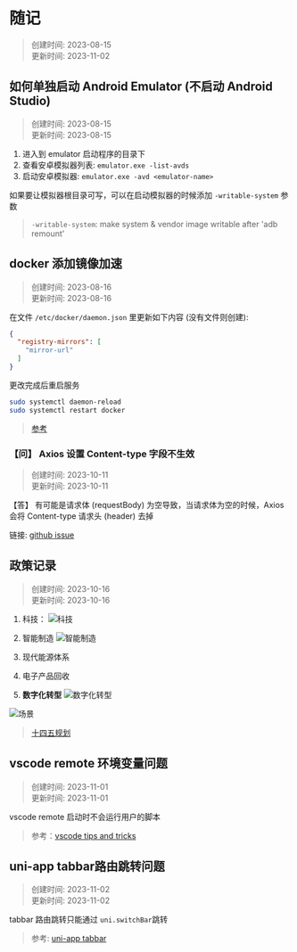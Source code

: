 # 随记
> 创建时间: 2023-08-15  
> 更新时间: 2023-11-02

## 如何单独启动 Android Emulator (不启动 Android Studio)
> 创建时间: 2023-08-15  
> 更新时间: 2023-08-15

1. 进入到 emulator 启动程序的目录下
2. 查看安卓模拟器列表: `emulator.exe -list-avds`
3. 启动安卓模拟器: `emulator.exe -avd <emulator-name>`

如果要让模拟器根目录可写，可以在启动模拟器的时候添加 `-writable-system` 参数
> `-writable-system`: make system & vendor image writable after 'adb remount'

## docker 添加镜像加速
> 创建时间: 2023-08-16  
> 更新时间: 2023-08-16

在文件 `/etc/docker/daemon.json` 里更新如下内容 (没有文件则创建):
```json
{
  "registry-mirrors": [
    "mirror-url"
  ]
}
```

更改完成后重启服务
```bash
sudo systemctl daemon-reload
sudo systemctl restart docker
```

> [参考](https://yeasy.gitbook.io/docker_practice/install/mirror)

### 【问】 Axios 设置 Content-type 字段不生效
> 创建时间: 2023-10-11  
> 更新时间: 2023-10-11

【答】 有可能是请求体 (requestBody) 为空导致，当请求体为空的时候，Axios 会将 Content-type 请求头 (header) 去掉

链接: [github issue](https://github.com/axios/axios/issues/362)

## 政策记录
> 创建时间: 2023-10-16  
> 更新时间: 2023-10-16

1. 科技：
![科技](https://www.gov.cn/xinwen/2021-03/13/W020220405479604275015.jpg)

2. 智能制造
![智能制造](https://www.gov.cn/xinwen/2021-03/13/W020220405479605306649.jpg)

3. 现代能源体系

4. 电子产品回收

5. **数字化转型**
![数字化转型](https://www.gov.cn/xinwen/2021-03/13/W020220405479607988762.jpg)

![场景](https://www.gov.cn/xinwen/2021-03/13/W020220405479608299376.jpg)

> [十四五规划](https://www.gov.cn/xinwen/2021-03/13/content_5592681.htm)

## vscode remote 环境变量问题
> 创建时间: 2023-11-01  
> 更新时间: 2023-11-01

vscode remote 启动时不会运行用户的脚本

> 参考：[vscode tips and tricks](https://code.visualstudio.com/docs/remote/troubleshooting)

## uni-app tabbar路由跳转问题
> 创建时间: 2023-11-02  
> 更新时间: 2023-11-02

tabbar 路由跳转只能通过 `uni.switchBar`跳转

> 参考: [uni-app tabbar](https://uniapp.dcloud.net.cn/collocation/pages.html#tabbar)
